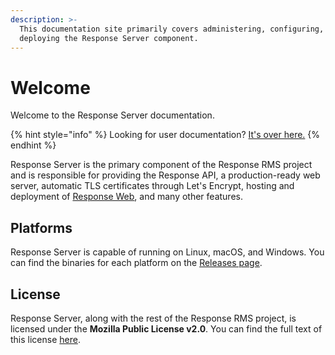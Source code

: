 ```yaml
---
description: >-
  This documentation site primarily covers administering, configuring, and
  deploying the Response Server component.
---
```


# Welcome

Welcome to the Response Server documentation.

{% hint style="info" %}
Looking for user documentation? [It's over here.](https://docs.responserms.com/users)
{% endhint %}

Response Server is the primary component of the Response RMS project and is responsible for providing the Response API, a production-ready web server, automatic TLS certificates through Let's Encrypt, hosting and deployment of [Response Web](https://docs.responserms.com/web), and many other features.

## Platforms

Response Server is capable of running on Linux, macOS, and Windows. You can find the binaries for each platform on the [Releases page](/releases).

## License

Response Server, along with the rest of the Response RMS project, is licensed under the **Mozilla Public License v2.0**. You can find the full text of this license [here](https://www.mozilla.org/en-US/MPL/2.0/).

